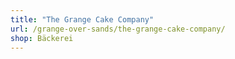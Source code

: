```yaml
---
title: "The Grange Cake Company"
url: /grange-over-sands/the-grange-cake-company/
shop: Bäckerei
---
```

